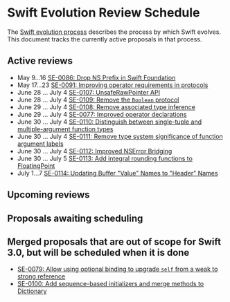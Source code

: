 # Swift Evolution Review Schedule

The [Swift evolution process][evolution-process] describes the process
by which Swift evolves. This document tracks the currently active
proposals in that process.

## Active reviews

* May 9...16 [SE-0086: Drop NS Prefix in Swift Foundation](proposals/0086-drop-foundation-ns.md)
* May 17...23 [SE-0091: Improving operator requirements in protocols](proposals/0091-improving-operators-in-protocols.md)
* June 28 ... July 4 [SE-0107: UnsafeRawPointer API](proposals/0107-unsaferawpointer.md)
* June 28 ... July 4 [SE-0109: Remove the `Boolean` protocol](proposals/0109-remove-boolean.md)
* June 29 ... July 4 [SE-0108: Remove associated type inference](proposals/0108-remove-assoctype-inference.md)
* June 29 ... July 4 [SE-0077: Improved operator declarations](proposals/0077-operator-precedence.md)
* June 30 ... July 4 [SE-0110: Distinguish between single-tuple and multiple-argument function types](proposals/0110-distingish-single-tuple-arg.md)
* June 30 ... July 4 [SE-0111: Remove type system significance of function argument labels](proposals/0111-remove-arg-label-type-significance.md)
* June 30 ... July 4 [SE-0112: Improved NSError Bridging](proposals/0112-nserror-bridging.md)
* June 30 ... July 5 [SE-0113: Add integral rounding functions to FloatingPoint](proposals/0113-rounding-functions-on-floatingpoint.md)
* July 1...7 [SE-0114: Updating Buffer "Value" Names to "Header" Names](proposals/0114-buffer-naming.md)


## Upcoming reviews

## Proposals awaiting scheduling


## Merged proposals that are out of scope for Swift 3.0, but will be scheduled when it is done

* [SE-0079: Allow using optional binding to upgrade `self` from a weak to strong reference](proposals/0079-upgrade-self-from-weak-to-strong.md)
* [SE-0100: Add sequence-based initializers and merge methods to Dictionary](proposals/0100-add-sequence-based-init-and-merge-to-dictionary.md)

[evolution-process]: process.md  "The Swift evolution process"


